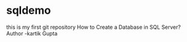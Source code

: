 # sqldemo
this is my first git repository
How to Create a Database in SQL Server?
Author -kartik Gupta
